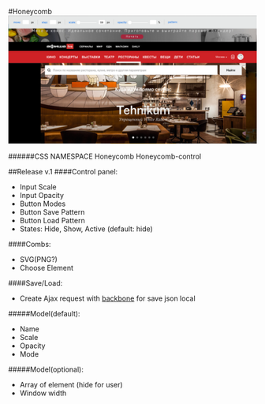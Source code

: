 #Honeycomb
![ascreen](screen.png)

######CSS NAMESPACE
Honeycomb
Honeycomb-control

##Release v.1
####Control panel:
- Input Scale
- Input Opacity
- Button Modes
- Button Save Pattern
- Button Load Pattern
- States: Hide, Show, Active (default: hide)

####Combs:
- SVG(PNG?)
- Choose Element

####Save/Load:
- Create Ajax request with [backbone](http://backbonejs.ru/#Model-sync) for save json local

#####Model(default):
- Name
- Scale
- Opacity
- Mode

#####Model(optional):
- Array of element (hide for user)
- Window width
